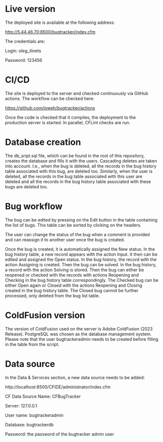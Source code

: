 # Live version

The deployed site is available at the following address:

http://5.44.46.70:8500/bugtracker/index.cfm

The credentials are:

Login: oleg_ilinets

Password: 123456

# CI/CD

The site is deployed to the server and checked continuously via GitHub actions. The workflow can be checked here:

https://github.com/ioweh/bugtracker/actions

Once the code is checked that it compiles, the deployment to the production server is started. In parallel, CFLint checks are run.

# Database creation

The db_sript.sql file, which can be found in the root of this repository, creates the database and fills it with the users. Cascading deletes are taken into account. I.e., when the bug is deleted, all the records in the bug history table associated with this bug, are deleted too. Similarly, when the user is deleted, all the records in the bug table associated with this user are deleted and all the records in the bug history table associated with these bugs are deleted too.

# Bug workflow

The bug can be edited by pressing on the Edit button in the table containing the list of bugs. This table can be sorted by clicking on the headers.

The user can change the status of the bug when a comment is provided and can reassign it to another user once the bug is created.

Once the bug is created, it is automatically assigned the New status. In the bug history table, a new record appears with the action Input. It then can be edited and assigned the Open status. In the bug history, the record with the action Assigning is created. Then the bug can be solved. In the bug history, a record with the action Solving is stored. Then the bug can either be reopened or checked with the records with actions Reopening and Checking in the bug history table correspondingly. The Checked bug can be either Open again or Closed with the actions Reopening and Closing created in the bug history table. The Closed bug cannot be further processed, only deleted from the bug list table.

# ColdFusion version

The version of ColdFusion used on the server is Adobe ColdFusion (2023 Release). PostgreSQL was chosen as the database management system. Please note that the user bugtrackeradmin needs to be created before filling in the table from the script.

# Data source

In the Data & Services section, a new data source needs to be added:

http://localhost:8500/CFIDE/administrator/index.cfm

CF Data Source Name: CFBugTracker

Server: 127.0.0.1

User name: bugtrackeradmin

Database: bugtrackerdb

Password: the password of the bugtracker admin user


